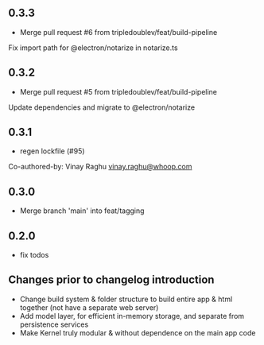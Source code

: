 ## 0.3.3

- Merge pull request #6 from tripledoublev/feat/build-pipeline

Fix import path for @electron/notarize in notarize.ts

## 0.3.2

- Merge pull request #5 from tripledoublev/feat/build-pipeline

Update dependencies and migrate to @electron/notarize

## 0.3.1

- regen lockfile (#95)

Co-authored-by: Vinay Raghu <vinay.raghu@whoop.com>

## 0.3.0

- Merge branch 'main' into feat/tagging

## 0.2.0

- fix todos

## Changes prior to changelog introduction

- Change build system & folder structure to build entire app & html together (not have a separate web server)
- Add model layer, for efficient in-memory storage, and separate from persistence services
- Make Kernel truly modular & without dependence on the main app code

